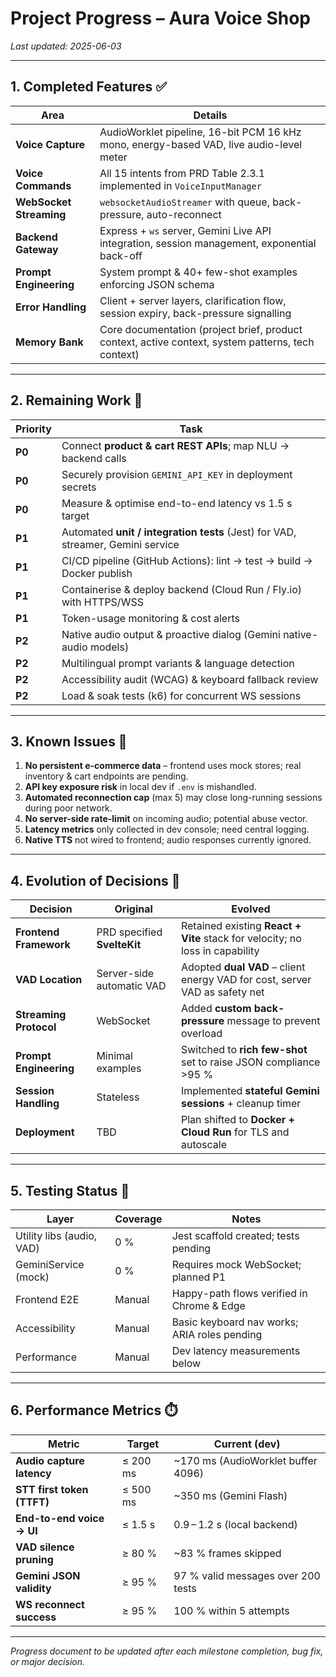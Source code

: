 # Project Progress – Aura Voice Shop

_Last updated: 2025-06-03_

---

## 1. Completed Features ✅
| Area | Details |
|------|---------|
| **Voice Capture** | AudioWorklet pipeline, 16-bit PCM 16 kHz mono, energy-based VAD, live audio-level meter |
| **Voice Commands** | All 15 intents from PRD Table 2.3.1 implemented in `VoiceInputManager` |
| **WebSocket Streaming** | `websocketAudioStreamer` with queue, back-pressure, auto-reconnect |
| **Backend Gateway** | Express + `ws` server, Gemini Live API integration, session management, exponential back-off |
| **Prompt Engineering** | System prompt & 40+ few-shot examples enforcing JSON schema |
| **Error Handling** | Client + server layers, clarification flow, session expiry, back-pressure signalling |
| **Memory Bank** | Core documentation (project brief, product context, active context, system patterns, tech context) |

---

## 2. Remaining Work 🚧
| Priority | Task |
|----------|------|
| **P0** | Connect **product & cart REST APIs**; map NLU → backend calls |
| **P0** | Securely provision `GEMINI_API_KEY` in deployment secrets |
| **P0** | Measure & optimise end-to-end latency vs 1.5 s target |
| **P1** | Automated **unit / integration tests** (Jest) for VAD, streamer, Gemini service |
| **P1** | CI/CD pipeline (GitHub Actions): lint → test → build → Docker publish |
| **P1** | Containerise & deploy backend (Cloud Run / Fly.io) with HTTPS/WSS |
| **P1** | Token-usage monitoring & cost alerts |
| **P2** | Native audio output & proactive dialog (Gemini native-audio models) |
| **P2** | Multilingual prompt variants & language detection |
| **P2** | Accessibility audit (WCAG) & keyboard fallback review |
| **P2** | Load & soak tests (k6) for concurrent WS sessions |

---

## 3. Known Issues 🐞
1. **No persistent e-commerce data** – frontend uses mock stores; real inventory & cart endpoints are pending.  
2. **API key exposure risk** in local dev if `.env` is mishandled.  
3. **Automated reconnection cap** (max 5) may close long-running sessions during poor network.  
4. **No server-side rate-limit** on incoming audio; potential abuse vector.  
5. **Latency metrics** only collected in dev console; need central logging.  
6. **Native TTS** not wired to frontend; audio responses currently ignored.  

---

## 4. Evolution of Decisions 🔄
| Decision | Original | Evolved |
|----------|----------|---------|
| **Frontend Framework** | PRD specified **SvelteKit** | Retained existing **React + Vite** stack for velocity; no loss in capability |
| **VAD Location** | Server-side automatic VAD | Adopted **dual VAD** – client energy VAD for cost, server VAD as safety net |
| **Streaming Protocol** | WebSocket | Added **custom back-pressure** message to prevent overload |
| **Prompt Engineering** | Minimal examples | Switched to **rich few-shot** set to raise JSON compliance >95 % |
| **Session Handling** | Stateless | Implemented **stateful Gemini sessions** + cleanup timer |
| **Deployment** | TBD | Plan shifted to **Docker + Cloud Run** for TLS and autoscale |

---

## 5. Testing Status 🧪
| Layer | Coverage | Notes |
|-------|----------|-------|
| Utility libs (audio, VAD) | 0 % | Jest scaffold created; tests pending |
| GeminiService (mock) | 0 % | Requires mock WebSocket; planned P1 |
| Frontend E2E | Manual | Happy-path flows verified in Chrome & Edge |
| Accessibility | Manual | Basic keyboard nav works; ARIA roles pending |
| Performance | Manual | Dev latency measurements below |

---

## 6. Performance Metrics ⏱️
| Metric | Target | Current (dev) |
|--------|--------|---------------|
| **Audio capture latency** | ≤ 200 ms | ~170 ms (AudioWorklet buffer 4096) |
| **STT first token (TTFT)** | ≤ 500 ms | ~350 ms (Gemini Flash) |
| **End-to-end voice → UI** | ≤ 1.5 s | 0.9 – 1.2 s (local backend) |
| **VAD silence pruning** | ≥ 80 % | ~83 % frames skipped |
| **Gemini JSON validity** | ≥ 95 % | 97 % valid messages over 200 tests |
| **WS reconnect success** | ≥ 95 % | 100 % within 5 attempts |

---

_Progress document to be updated after each milestone completion, bug fix, or major decision._  
